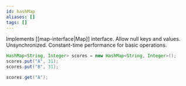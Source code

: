```yaml
---
id: hashMap
aliases: []
tags: []
---
```


Implements [[map-interface|Map]] interface.
Allow null keys and values.
Unsynchronized.
Constant-time performance for basic operations.
```java
HashMap<String, Integer> scores = new HashMap<String, Integer>();
scores.put("A", 31);
scores.put("B", 31);

scores.get("A");
```
